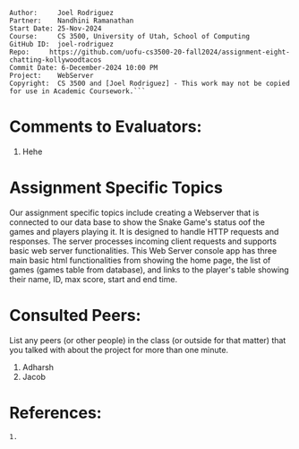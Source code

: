 ﻿```
Author:     Joel Rodriguez
Partner:    Nandhini Ramanathan
Start Date: 25-Nov-2024
Course:     CS 3500, University of Utah, School of Computing
GitHub ID:  joel-rodriguez
Repo:     https://github.com/uofu-cs3500-20-fall2024/assignment-eight-chatting-kollywoodtacos
Commit Date: 6-December-2024 10:00 PM
Project:    WebServer
Copyright:  CS 3500 and [Joel Rodriguez] - This work may not be copied for use in Academic Coursework.```
```

# Comments to Evaluators:
1. Hehe

# Assignment Specific Topics
Our assignment specific topics include creating a Webserver that is connected to our data base to show the Snake Game's status oof the 
games and players playing it. It is designed to handle HTTP requests and responses. The server processes incoming client requests and 
supports basic web server functionalities. This Web Server console app has three main basic html functionalities from showing
the home page, the list of games (games table from database), and links to the player's table showing their name, ID, max score, start and 
end time.

# Consulted Peers:
List any peers (or other people) in the class (or outside for that matter) that you talked with about the project for more than one minute.

1. Adharsh
2. Jacob

# References:
    1. 
